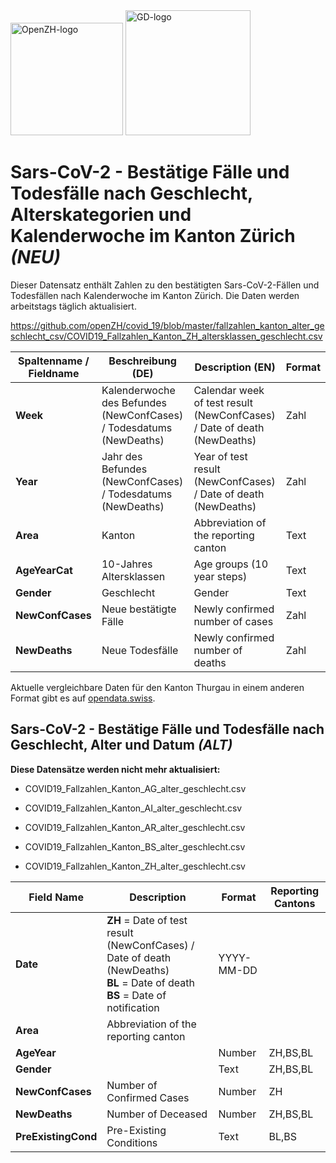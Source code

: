 <img src="https://github.com/openZH/covid_19/blob/master/statistisches_amt_kt_zh.png" alt="OpenZH-logo" width="180"/>
<img src="https://github.com/openZH/covid_19/blob/master/gd.png" alt="GD-logo" width="200"/>

# Sars-CoV-2 - Bestätige Fälle und Todesfälle nach Geschlecht, Alterskategorien und Kalenderwoche im Kanton Zürich *(NEU)*

Dieser Datensatz enthält Zahlen zu den bestätigten Sars-CoV-2-Fällen und Todesfällen nach Kalenderwoche im Kanton Zürich. Die Daten werden arbeitstags täglich aktualisiert.

https://github.com/openZH/covid_19/blob/master/fallzahlen_kanton_alter_geschlecht_csv/COVID19_Fallzahlen_Kanton_ZH_altersklassen_geschlecht.csv

| Spaltenname / Fieldname      | Beschreibung (DE)                               | Description (EN)   | Format |
|---------------------|--------------------------------------------|------------|------|
| __Week__  | Kalenderwoche des Befundes (NewConfCases) / Todesdatums (NewDeaths) | Calendar week of test result (NewConfCases) / Date of death (NewDeaths) |Zahl|
| __Year__  | Jahr des Befundes (NewConfCases) / Todesdatums (NewDeaths) | Year of test result (NewConfCases) / Date of death (NewDeaths) |Zahl|
| __Area__               | Kanton |   Abbreviation of the reporting canton   | Text|
| __AgeYearCat__ | 10-Jahres Altersklassen     | Age groups (10 year steps)   | Text |
| __Gender__     |Geschlecht  | Gender    |  Text|
| __NewConfCases__      | Neue bestätigte Fälle | Newly confirmed number of cases| Zahl   |  
| __NewDeaths__          | Neue Todesfälle | Newly confirmed number of deaths| Zahl     | 

Aktuelle vergleichbare Daten für den Kanton Thurgau in einem anderen Format gibt es auf [opendata.swiss](https://opendata.swiss/de/dataset/covid_19-fallzahlen-kanton-thurgau).

## Sars-CoV-2 - Bestätige Fälle und Todesfälle nach Geschlecht, Alter und Datum *(ALT)*

**Diese Datensätze werden nicht mehr aktualisiert:**

- COVID19_Fallzahlen_Kanton_AG_alter_geschlecht.csv

- COVID19_Fallzahlen_Kanton_AI_alter_geschlecht.csv

- COVID19_Fallzahlen_Kanton_AR_alter_geschlecht.csv

- COVID19_Fallzahlen_Kanton_BS_alter_geschlecht.csv

- COVID19_Fallzahlen_Kanton_ZH_alter_geschlecht.csv


| __Field Name__          | __Description__                                | __Format__     |__Reporting Cantons__|
|---------------------|--------------------------------------------|------------|--|
| __Date__              | __ZH__ = Date of test result (NewConfCases) / Date of death (NewDeaths) </br> __BL__ = Date of death </br> __BS__ = Date of notification | YYYY-MM-DD | |
| __Area__               | Abbreviation of the reporting canton|     | |
| __AgeYear__ |      | Number   |ZH,BS,BL |
| __Gender__     |  | Text    |ZH,BS,BL   |
| __NewConfCases__       | Number of Confirmed Cases | Number     | ZH  |
| __NewDeaths__       | Number of Deceased  | Number     | ZH,BS,BL  |
| __PreExistingCond__       | Pre-Existing Conditions | Text    | BL,BS |
